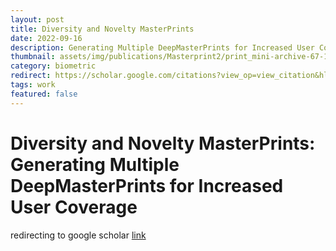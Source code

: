 ```yaml
---
layout: post
title: Diversity and Novelty MasterPrints 
date: 2022-09-16
description: Generating Multiple DeepMasterPrints for Increased User Coverage 
thumbnail: assets/img/publications/Masterprint2/print_mini-archive-67-10user.png
category: biometric
redirect: https://scholar.google.com/citations?view_op=view_citation&hl=en&user=N6yADnMAAAAJ&citation_for_view=N6yADnMAAAAJ:u5HHmVD_uO8C
tags: work
featured: false
---
```

# Diversity and Novelty MasterPrints: Generating Multiple DeepMasterPrints for Increased User Coverage
redirecting to google scholar [link](https://scholar.google.com/citations?view_op=view_citation&hl=en&user=N6yADnMAAAAJ&citation_for_view=N6yADnMAAAAJ:u5HHmVD_uO8C)

